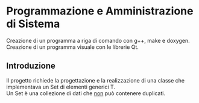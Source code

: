 # Programmazione e Amministrazione di Sistema

Creazione di un programma a riga di comando con g++, make e doxygen.  
Creazione di un programma visuale con le librerie Qt.

## Introduzione

Il progetto richiede la progettazione e la realizzazione di una classe che implementava un Set di elementi generici T.  
Un Set è una collezione di dati che <u>non</u> può contenere duplicati.
